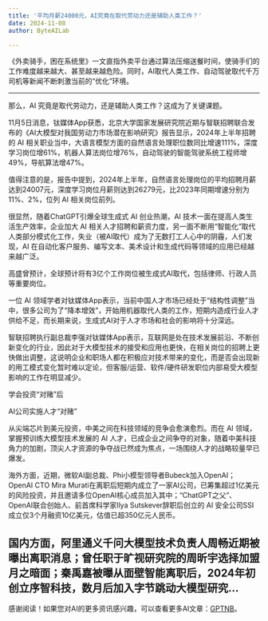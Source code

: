 ```yaml
---
title: '平均月薪24000元，AI究竟在取代劳动力还是辅助人类工作？'
date: 2024-11-08
author: ByteAILab

---
```


《外卖骑手，困在系统里》一文直指外卖平台通过算法压缩送餐时间，使骑手们的工作难度越来越大、甚至越来越危险。同时，AI取代人类工作、自动驾驶取代千万司机等新闻不断刺激当前的“优化”环境。

---


那么，AI 究竟是取代劳动力，还是辅助人类工作？这成为了关键课题。

11月5日消息，钛媒体App获悉，北京大学国家发展研究院近期与智联招聘联合发布的《AI大模型对我国劳动力市场潜在影响研究》报告显示，2024年上半年招聘的 AI 相关职业当中，大语言模型方面的自然语言处理职位数同比增速111%，深度学习岗位增61%，机器人算法岗位增76%，自动驾驶的智能驾驶系统工程师增49%，导航算法增47%。

值得注意的是，报告中提到，2024年上半年，自然语言处理岗位的平均招聘月薪达到24007元，深度学习岗位月薪则达到26279元，比2023年同期增速分别为11%、2%，位列 AI 相关岗位前列。

很显然，随着ChatGPT引爆全球生成式 AI 创业热潮，AI 技术一面在提高人类生活生产效率，企业加大 AI 相关人才招聘和薪资力度，另一面不断用“智能化”取代人类部分模式化工作，失业（被AI取代）成为了无数打工人心中的阴霾，人们发现，AI 在自动化客户服务、编写文本、美术设计和生成代码等领域的应用已经越来越广泛。

高盛曾预计，全球预计将有3亿个工作岗位被生成式AI取代，包括律师、行政人员等重要岗位。

一位 AI 领域学者对钛媒体App表示，当前中国人才市场已经处于“结构性调整”当中，很多公司为了“降本增效”，开始用机器取代人类的工作，短期内造成行业人才供给不足，而长期来说，生成式AI对于人才市场和社会的影响将十分深远。

智联招聘执行副总裁李强对钛媒体App表示，互联网是处在技术发展前沿、不断创新变化的行业，因此对于大模型技术的接受和应用也更快，在相关岗位的招聘上更快做出调整，这说明企业和职场人都在积极应对技术带来的变化，而是否会出现新的用工模式变化暂时难以定论，但客服/运营、软件/硬件研发职位内部易受大模型影响的工作在明显减少。

学会投资“对赌”后

AI公司实施人才“对赌”

从尖端芯片到美元投资，中美之间在科技领域的竞争会愈演愈烈。而在 AI 领域，掌握预训练大模型技术发展的 AI 人才，已成企业之间争夺的对象，随着中美科技角力的加剧，顶尖人才资源的争夺战已然成为焦点，一场围绕人才的战略较量早已爆发。

海外方面，近期，微软AI副总裁、Phi小模型领导者Bubeck加入OpenAI；OpenAI CTO Mira Murati在离职后短期内成立了一家AI公司，已筹集超过1亿美元的风险投资，并且邀请多位OpenAI核心成员加入其中；“ChatGPT之父”、OpenAI联合创始人、前首席科学家Ilya Sutskever辞职后创立的 AI 安全公司SSI成立仅3个月融资10亿美元，估值已超350亿元人民币。

国内方面，阿里通义千问大模型技术负责人周畅近期被曝出离职消息；曾任职于旷视研究院的周昕宇选择加盟月之暗面；秦禹嘉被曝从面壁智能离职后，2024年初创立序智科技，数月后加入字节跳动大模型研究...
---
感谢阅读！如果您对AI的更多资讯感兴趣，可以查看更多AI文章：[GPTNB](https://gptnb.com)。